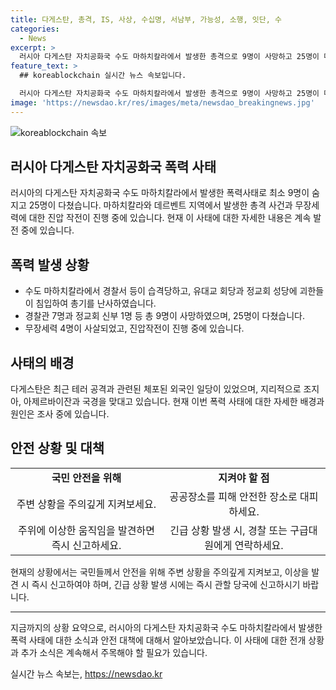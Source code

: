 ```yaml
---
title: 다게스탄, 총격, IS, 사상, 수십명, 서남부, 가능성, 소행, 잇단, 수
categories:
  - News
excerpt: >
  러시아 다게스탄 자치공화국 수도 마하치칼라에서 발생한 총격으로 9명이 사망하고 25명이 다쳤습니다. 무장세력 4명이 사살됐으며, 이와 관련해 3월에도 테러를 모의한 외국인 4명이 체포된 적이 있습니다. 현재는 진압 작전이 진행 중이며, 이 지역은 국경을 맞대고 있는 곳으로 안정이 필요한 상황입니다. (150자)
feature_text: >
  ## koreablockchain 실시간 뉴스 속보입니다.

  러시아 다게스탄 자치공화국 수도 마하치칼라에서 발생한 총격으로 9명이 사망하고 25명이 다쳤습니다. 무장세력 4명이 사살됐으며, 이와 관련해 3월에도 테러를 모의한 외국인 4명이 체포된 적이 있습니다. 현재는 진압 작전이 진행 중이며, 이 지역은 국경을 맞대고 있는 곳으로 안정이 필요한 상황입니다. (150자)
image: 'https://newsdao.kr/res/images/meta/newsdao_breakingnews.jpg'
---
```


<p><img src="https://newsdao.kr/res/images/meta/newsdao_breakingnews.jpg" alt="koreablockchain 속보" /></p>

<h2 data-ke-size="size26">러시아 다게스탄 자치공화국 폭력 사태</h2>

<p data-ke-size="size16">러시아의 다게스탄 자치공화국 수도 마하치칼라에서 발생한 폭력사태로 최소 9명이 숨지고 25명이 다쳤습니다. 마하치칼라와 데르벤트 지역에서 발생한 총격 사건과 무장세력에 대한 진압 작전이 진행 중에 있습니다. 현재 이 사태에 대한 자세한 내용은 계속 발전 중에 있습니다.</p>

<h2 data-ke-size="size26">폭력 발생 상황</h2>

<ul>
    <li>수도 마하치칼라에서 경찰서 등이 습격당하고, 유대교 회당과 정교회 성당에 괴한들이 침입하여 총기를 난사하였습니다.</li>
    <li>경찰관 7명과 정교회 신부 1명 등 총 9명이 사망하였으며, 25명이 다쳤습니다.</li>
    <li>무장세력 4명이 사살되었고, 진압작전이 진행 중에 있습니다.</li>
</ul>

<h2 data-ke-size="size26">사태의 배경</h2>

<p data-ke-size="size16">다게스탄은 최근 테러 공격과 관련된 체포된 외국인 일당이 있었으며, 지리적으로 조지아, 아제르바이잔과 국경을 맞대고 있습니다. 현재 이번 폭력 사태에 대한 자세한 배경과 원인은 조사 중에 있습니다.</p>

<h2 data-ke-size="size26">안전 상황 및 대책</h2>

<table>
    <tr>
        <td style="text-align: center; height: 17px;"><b>국민 안전을 위해</b></td>
        <td style="text-align: center; height: 17px;"><b>지켜야 할 점</b></td>
    </tr>
    <tr>
        <td style="text-align: center; height: 17px;">주변 상황을 주의깊게 지켜보세요.</td>
        <td style="text-align: center; height: 17px;">공공장소를 피해 안전한 장소로 대피하세요.</td>
    </tr>
    <tr>
        <td style="text-align: center; height: 17px;">주위에 이상한 움직임을 발견하면 즉시 신고하세요.</td>
        <td style="text-align: center; height: 17px;">긴급 상황 발생 시, 경찰 또는 구급대원에게 연락하세요.</td>
    </tr>
</table>

<p data-ke-size="size16">현재의 상황에서는 국민들께서 안전을 위해 주변 상황을 주의깊게 지켜보고, 이상을 발견 시 즉시 신고하여야 하며, 긴급 상황 발생 시에는 즉시 관할 당국에 신고하시기 바랍니다.</p>

<hr>

<p data-ke-size="size16">지금까지의 상황 요약으로, 러시아의 다게스탄 자치공화국 수도 마하치칼라에서 발생한 폭력 사태에 대한 소식과 안전 대책에 대해서 알아보았습니다. 이 사태에 대한 전개 상황과 추가 소식은 계속해서 주목해야 할 필요가 있습니다.</p>
실시간 뉴스 속보는, <a href="https://newsdao.kr" rel="dofollow">https://newsdao.kr</a>


